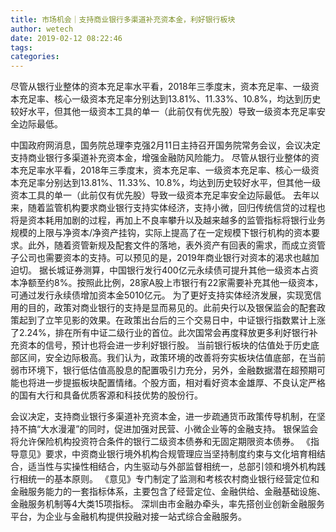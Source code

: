 ```yaml
---
title: 市场机会｜支持商业银行多渠道补充资本金，利好银行板块
author: wetech
date: 2019-02-12 08:22:46
tags: 
categories: 
---
```

尽管从银行业整体的资本充足率水平看，2018年三季度末，资本充足率、一级资本充足率、核心一级资本充足率分别达到13.81%、11.33%、10.8%，均达到历史较好水平，但其他一级资本工具的单一（此前仅有优先股）导致一级资本充足率安全边际最低。
<!-- more -->
中国政府网消息，国务院总理李克强2月11日主持召开国务院常务会议，会议决定支持商业银行多渠道补充资本金，增强金融防风险能力。
尽管从银行业整体的资本充足率水平看，2018年三季度末，资本充足率、一级资本充足率、核心一级资本充足率分别达到13.81%、11.33%、10.8%，均达到历史较好水平，但其他一级资本工具的单一（此前仅有优先股）导致一级资本充足率安全边际最低。
去年以来，随着监管机构要求商业银行支持实体经济，支持小微，回归传统信贷的过程也将是资本耗用加剧的过程，再加上不良率攀升以及越来越多的监管指标将银行业务规模的上限与净资本/净资产挂钩，实际上提高了在一定规模下银行机构的资本要求。此外，随着资管新规及配套文件的落地，表外资产有回表的需求，而成立资管子公司也需要资本的支持。可以预见的是，2019年商业银行对资本的渴求也越加迫切。
据长城证券测算，中国银行发行400亿元永续债可提升其他一级资本占资本净额至约8%。按照此比例，28家A股上市银行有22家需要补充其他一级资本，可通过发行永续债增加资本金5010亿元。
为了更好支持实体经济发展，实现宽信用的目的，政策对商业银行的支持是显而易见的。此前央行以及银保监会的配套政策起到了立竿见影的效果。在政策出台后的三个交易日中，中证银行指数累计上涨了2.24%，排在所有中证二级行业的首位。此次国常会再度释放更多利好银行补充资本的信号，预计也将会进一步利好银行股。
当前银行板块的估值处于历史底部区间，安全边际极高。我们认为，政策环境的改善将夯实板块估值底部，在当前弱市环境下，银行低估值高股息的配置吸引力充分，另外，金融数据潜在超预期可能也将进一步提振板块配置情绪。个股方面，相对看好资本金雄厚、不良认定严格的国有大行和具备优质客源和科技优势的股份行。
 
 
会议决定，支持商业银行多渠道补充资本金，进一步疏通货币政策传导机制，在坚持不搞“大水漫灌”的同时，促进加强对民营、小微企业等的金融支持。
银保监会将允许保险机构投资符合条件的银行二级资本债券和无固定期限资本债券。
《指导意见》要求，中资商业银行境外机构合规管理应当坚持制度约束与文化培育相结合，适当性与实操性相结合，内生驱动与外部监督相统一，总部引领和境外机构践行相统一的基本原则。
《意见》专门制定了监测和考核农村商业银行经营定位和金融服务能力的一套指标体系，主要包含了经营定位、金融供给、金融基础设施、金融服务机制等4大类15项指标。
深圳由市金融办牵头，率先搭创业创新金融服务平台，为企业与金融机构提供投融对接一站式综合金融服务。
